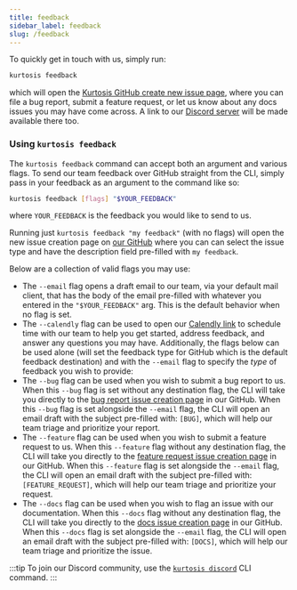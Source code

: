 ```yaml
---
title: feedback
sidebar_label: feedback
slug: /feedback
---
```


To quickly get in touch with us, simply run:
```bash
kurtosis feedback
```
which will open the [Kurtosis GitHub create new issue page](https://github.com/kurtosis-tech/kurtosis/issues/new/choose), where you can file a bug report, submit a feature request, or let us know about any docs issues you may have come across. A link to our [Discord server](https://discord.gg/sJzX2EF2Da) will be made available there too.

### Using `kurtosis feedback`

The `kurtosis feedback` command can accept both an argument and various flags. To send our team feedback over GitHub straight from the CLI, simply pass in your feedback as an argument to the command like so:
```bash
kurtosis feedback [flags] "$YOUR_FEEDBACK"
```
where `YOUR_FEEDBACK` is the feedback you would like to send to us. 

Running just `kurtosis feedback "my feedback"` (with no flags) will open the new issue creation page on [our GitHub](https://github.com/kurtosis-tech/kurtosis/issues/new/choose) where you can can select the issue type and have the description field pre-filled with `my feedback`. 

Below are a collection of valid flags you may use: 
- The `--email` flag opens a draft email to our team, via your default mail client, that has the body of the email pre-filled with whatever you entered in the `"$YOUR_FEEDBACK"` arg. This is the default behavior when no flag is set.
- The `--calendly` flag can be used to open our [Calendly link](https://calendly.com/d/zgt-f2c-66p/kurtosis-onboarding) to schedule time with our team to help you get started, address feedback, and answer any questions you may have.
Additionally, the flags below can be used alone (will set the feedback type for GitHub which is the default feedback destination) and with the `--email` flag to specify the *type* of feedback you wish to provide:
- The `--bug` flag can be used when you wish to submit a bug report to us. When this `--bug` flag is set without any destination flag, the CLI will take you directly to the [bug report issue creation page](https://github.com/kurtosis-tech/kurtosis/issues/new?assignees=&labels=bug&template=bug-report.yml) in our GitHub. When this `--bug` flag is set alongside the `--email` flag, the CLI will open an email draft with the subject pre-filled with: `[BUG]`, which will help our team triage and prioritize your report.
- The `--feature` flag can be used when you wish to submit a feature request to us. When this `--feature` flag without any destination flag, the CLI will take you directly to the [feature request issue creation page](https://github.com/kurtosis-tech/kurtosis/issues/new?assignees=&labels=feature+request&template=feature-request.yml) in our GitHub. When this `--feature` flag is set alongside the `--email` flag, the CLI will open an email draft with the subject pre-filled with: `[FEATURE_REQUEST]`, which will help our team triage and prioritize your request.
- The `--docs` flag can be used when you wish to flag an issue with our documentation. When this `--docs` flag without any destination flag, the CLI will take you directly to the [docs issue creation page](https://github.com/kurtosis-tech/kurtosis/issues/new?assignees=leeederek&labels=docs&template=docs-issue.yml) in our GitHub. When this `--docs` flag is set alongside the `--email` flag, the CLI will open an email draft with the subject pre-filled with: `[DOCS]`, which will help our team triage and prioritize the issue.

:::tip
To join our Discord community, use the [`kurtosis discord`](./discord.md) CLI command.
:::
